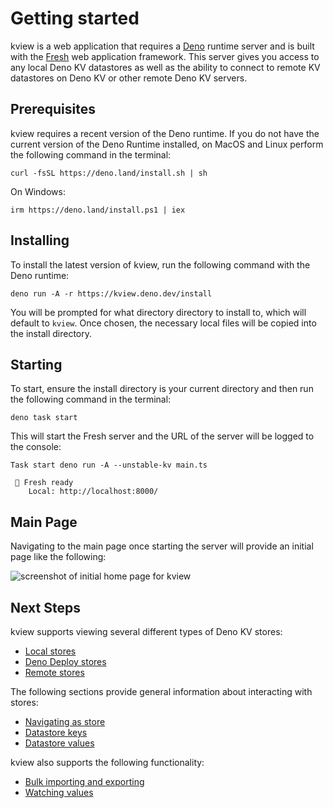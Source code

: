 # Getting started

kview is a web application that requires a [Deno](https://deno.com/) runtime
server and is built with the [Fresh](https://fresh.deno.dev/) web application
framework. This server gives you access to any local Deno KV datastores as well
as the ability to connect to remote KV datastores on Deno KV or other remote
Deno KV servers.

## Prerequisites

kview requires a recent version of the Deno runtime. If you do not have the
current version of the Deno Runtime installed, on MacOS and Linux perform the
following command in the terminal:

```
curl -fsSL https://deno.land/install.sh | sh
```

On Windows:

```
irm https://deno.land/install.ps1 | iex
```

## Installing

To install the latest version of kview, run the following command with the Deno
runtime:

```
deno run -A -r https://kview.deno.dev/install
```

You will be prompted for what directory directory to install to, which will
default to `kview`. Once chosen, the necessary local files will be copied into
the install directory.

## Starting

To start, ensure the install directory is your current directory and then run
the following command in the terminal:

```
deno task start
```

This will start the Fresh server and the URL of the server will be logged to the
console:

```
Task start deno run -A --unstable-kv main.ts

 🍋 Fresh ready 
    Local: http://localhost:8000/
```

## Main Page

Navigating to the main page once starting the server will provide an initial
page like the following:

![screenshot of initial home page for kview](/images/base_page.png "Initial Home Page")

## Next Steps

kview supports viewing several different types of Deno KV stores:

- [Local stores](/docs/local_stores)
- [Deno Deploy stores](/docs/deploy_stores)
- [Remote stores](/docs/remote_stores)

The following sections provide general information about interacting with
stores:

- [Navigating as store](/docs/navigating)
- [Datastore keys](/docs/keys)
- [Datastore values](/docs/values)

kview also supports the following functionality:

- [Bulk importing and exporting](/docs/importing_exporting)
- [Watching values](/docs/watching)

